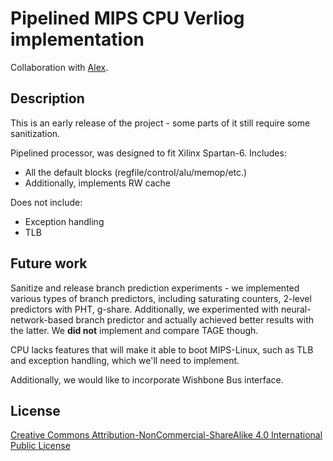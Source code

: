 # Pipelined MIPS CPU Verliog implementation
Collaboration with [Alex](https://github.com/spacemonkeydelivers).

## Description
This is an early release of the project - some parts of it still require some sanitization.

Pipelined processor, was designed to fit Xilinx Spartan-6.
Includes:
* All the default blocks (regfile/control/alu/memop/etc.)
* Additionally, implements RW cache

Does not include:
* Exception handling
* TLB

## Future work
Sanitize and release branch prediction experiments - we implemented various types of branch predictors, including saturating counters, 2-level predictors with PHT, g-share. Additionally, we experimented with neural-network-based branch predictor and actually achieved better results with the latter. We **did not** implement and compare TAGE though.

CPU lacks features that will make it able to boot MIPS-Linux, such as TLB and exception handling, which we'll need to implement.

Additionally, we would like to incorporate Wishbone Bus interface.

## License
[Creative Commons Attribution-NonCommercial-ShareAlike 4.0 International Public License](https://creativecommons.org/licenses/by-nc-sa/4.0/legalcode)
